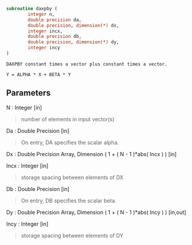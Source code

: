 ```fortran
subroutine daxpby (
		integer n,
		double precision da,
		double precision, dimension(*) dx,
		integer incx,
		double precision db,
		double precision, dimension(*) dy,
		integer incy
)
```

    DAXPBY constant times a vector plus constant times a vector.

    Y = ALPHA * X + BETA * Y


## Parameters
N : Integer [in]
> number of elements in input vector(s)

Da : Double Precision [in]
> On entry, DA specifies the scalar alpha.

Dx : Double Precision Array, Dimension ( 1 + ( N - 1 )*abs( Incx ) ) [in]

Incx : Integer [in]
> storage spacing between elements of DX

Db : Double Precision [in]
> On entry, DB specifies the scalar beta.

Dy : Double Precision Array, Dimension ( 1 + ( N - 1 )*abs( Incy ) ) [in,out]

Incy : Integer [in]
> storage spacing between elements of DY

